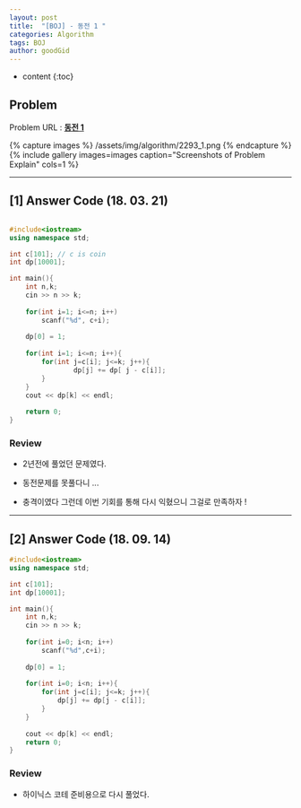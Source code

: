 ```yaml
---
layout: post
title:  "[BOJ] - 동전 1 "
categories: Algorithm
tags: BOJ
author: goodGid
---
```

* content
{:toc}

## Problem 
Problem URL : **[동전 1](https://www.acmicpc.net/problem/2293)**

{% capture images %}
    /assets/img/algorithm/2293_1.png
{% endcapture %}
{% include gallery images=images caption="Screenshots of Problem Explain" cols=1 %}









---

## [1] Answer Code (18. 03. 21)

``` cpp

#include<iostream>
using namespace std;

int c[101]; // c is coin
int dp[10001];

int main(){
    int n,k;
    cin >> n >> k;
    
    for(int i=1; i<=n; i++)
        scanf("%d", c+i);
    
    dp[0] = 1;
    
    for(int i=1; i<=n; i++){
        for(int j=c[i]; j<=k; j++){
                dp[j] += dp[ j - c[i]];
        }
    }
    cout << dp[k] << endl;
    
    return 0;
}
```

### Review

* 2년전에 풀었던 문제였다.

* 동전문제를 못풀다니 ...

* 충격이였다 그런데 이번 기회를 통해 다시 익혔으니 그걸로 만족하자 !


---

## [2] Answer Code (18. 09. 14)

``` cpp
#include<iostream>
using namespace std;

int c[101];
int dp[10001];

int main(){
    int n,k;
    cin >> n >> k;
    
    for(int i=0; i<n; i++)
        scanf("%d",c+i);
    
    dp[0] = 1;
    
    for(int i=0; i<n; i++){
        for(int j=c[i]; j<=k; j++){
            dp[j] += dp[j - c[i]];
        }
    }
    
    cout << dp[k] << endl;
    return 0;
}
```

### Review

* 하이닉스 코테 준비용으로 다시 풀었다.